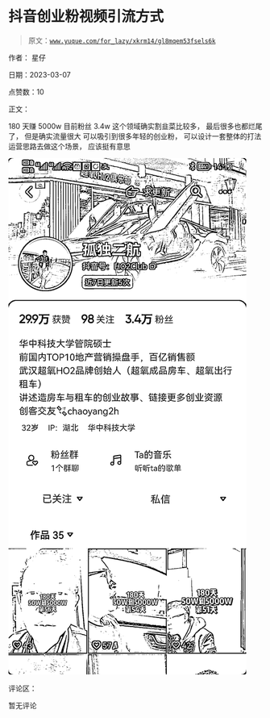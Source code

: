 # 抖音创业粉视频引流方式

> 原文：[`www.yuque.com/for_lazy/xkrm14/gl8mqem53fsels6k`](https://www.yuque.com/for_lazy/xkrm14/gl8mqem53fsels6k)

作者： 星仔 

日期：2023-03-07 

点赞数：10 

正文： 

180 天赚 5000w 目前粉丝 3.4w 这个领域确实割韭菜比较多， 最后很多也都烂尾了， 但是确实流量很大 可以吸引到很多年轻的创业粉， 可以设计一套整体的打法 运营思路去做这个场景， 应该挺有意思 

![](img/0287df17c4f20a31fc7e46b0f6128af3.png)  

评论区： 

暂无评论 

